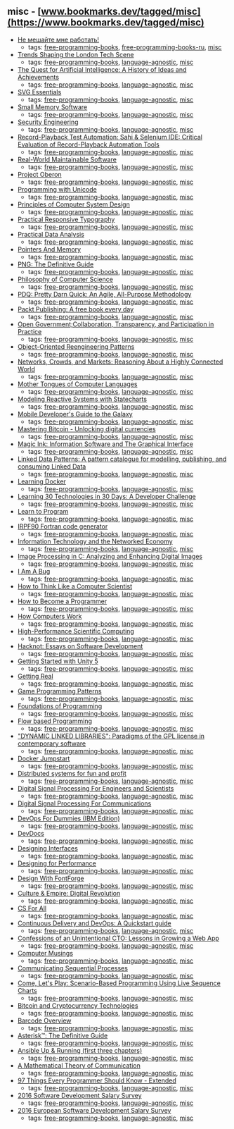 misc - [www.bookmarks.dev/tagged/misc](https://www.bookmarks.dev/tagged/misc)
---
* [Не мешайте мне работать!](http://motivateme.ru/book/)
    * tags: [free-programming-books](../tagged/free-programming-books.md), [free-programming-books-ru](../tagged/free-programming-books-ru.md), [misc](../tagged/misc.md)
* [Trends Shaping the London Tech Scene](http://www.oreilly.com/programming/free/trends-shaping-the-london-tech-scene.csp)
    * tags: [free-programming-books](../tagged/free-programming-books.md), [language-agnostic](../tagged/language-agnostic.md), [misc](../tagged/misc.md)
* [The Quest for Artificial Intelligence: A History of Ideas and Achievements](http://ai.stanford.edu/~nilsson/QAI/qai.pdf)
    * tags: [free-programming-books](../tagged/free-programming-books.md), [language-agnostic](../tagged/language-agnostic.md), [misc](../tagged/misc.md)
* [SVG Essentials](http://commons.oreilly.com/wiki/index.php/SVG_Essentials)
    * tags: [free-programming-books](../tagged/free-programming-books.md), [language-agnostic](../tagged/language-agnostic.md), [misc](../tagged/misc.md)
* [Small Memory Software](http://www.smallmemory.com/book.html)
    * tags: [free-programming-books](../tagged/free-programming-books.md), [language-agnostic](../tagged/language-agnostic.md), [misc](../tagged/misc.md)
* [Security Engineering](http://www.cl.cam.ac.uk/~rja14/book.html)
    * tags: [free-programming-books](../tagged/free-programming-books.md), [language-agnostic](../tagged/language-agnostic.md), [misc](../tagged/misc.md)
* [Record-Playback Test Automation: Sahi & Selenium IDE: Critical Evaluation of Record-Playback Automation Tools](https://leanpub.com/manualToAutomatedWithSeleniumIDEAndSahi)
    * tags: [free-programming-books](../tagged/free-programming-books.md), [language-agnostic](../tagged/language-agnostic.md), [misc](../tagged/misc.md)
* [Real-World Maintainable Software](http://www.oreilly.com/programming/free/real-world-maintainable-software.csp)
    * tags: [free-programming-books](../tagged/free-programming-books.md), [language-agnostic](../tagged/language-agnostic.md), [misc](../tagged/misc.md)
* [Project Oberon](http://www.ethoberon.ethz.ch)
    * tags: [free-programming-books](../tagged/free-programming-books.md), [language-agnostic](../tagged/language-agnostic.md), [misc](../tagged/misc.md)
* [Programming with Unicode](http://unicodebook.readthedocs.org)
    * tags: [free-programming-books](../tagged/free-programming-books.md), [language-agnostic](../tagged/language-agnostic.md), [misc](../tagged/misc.md)
* [Principles of Computer System Design ](http://ocw.mit.edu/resources/res-6-004-principles-of-computer-system-design-an-introduction-spring-2009/online-textbook/part_ii_open_5_0.pdf)
    * tags: [free-programming-books](../tagged/free-programming-books.md), [language-agnostic](../tagged/language-agnostic.md), [misc](../tagged/misc.md)
* [Practical Responsive Typography](https://www.packtpub.com/packt/free-ebook/practical-responsive-typography)
    * tags: [free-programming-books](../tagged/free-programming-books.md), [language-agnostic](../tagged/language-agnostic.md), [misc](../tagged/misc.md)
* [Practical Data Analysis](https://www.packtpub.com/packt/free-ebook/practical-data-analysis)
    * tags: [free-programming-books](../tagged/free-programming-books.md), [language-agnostic](../tagged/language-agnostic.md), [misc](../tagged/misc.md)
* [Pointers And Memory](http://cslibrary.stanford.edu/102/PointersAndMemory.pdf)
    * tags: [free-programming-books](../tagged/free-programming-books.md), [language-agnostic](../tagged/language-agnostic.md), [misc](../tagged/misc.md)
* [PNG: The Definitive Guide](http://www.libpng.org/pub/png/book/)
    * tags: [free-programming-books](../tagged/free-programming-books.md), [language-agnostic](../tagged/language-agnostic.md), [misc](../tagged/misc.md)
* [Philosophy of Computer Science](http://www.cse.buffalo.edu/~rapaport/Papers/phics.pdf)
    * tags: [free-programming-books](../tagged/free-programming-books.md), [language-agnostic](../tagged/language-agnostic.md), [misc](../tagged/misc.md)
* [PDQ: Pretty Darn Quick: An Agile, All-Purpose Methodology](https://leanpub.com/PDQ)
    * tags: [free-programming-books](../tagged/free-programming-books.md), [language-agnostic](../tagged/language-agnostic.md), [misc](../tagged/misc.md)
* [Packt Publishing: A free book every day](https://www.packtpub.com/packt/offers/free-learning)
    * tags: [free-programming-books](../tagged/free-programming-books.md), [language-agnostic](../tagged/language-agnostic.md), [misc](../tagged/misc.md)
* [Open Government;Collaboration, Transparency, and Participation in Practice](https://github.com/oreillymedia/open_government)
    * tags: [free-programming-books](../tagged/free-programming-books.md), [language-agnostic](../tagged/language-agnostic.md), [misc](../tagged/misc.md)
* [Object-Oriented Reengineering Patterns](http://win.ua.ac.be/~sdemey/)
    * tags: [free-programming-books](../tagged/free-programming-books.md), [language-agnostic](../tagged/language-agnostic.md), [misc](../tagged/misc.md)
* [Networks, Crowds, and Markets: Reasoning About a Highly Connected World](http://www.cs.cornell.edu/home/kleinber/networks-book/)
    * tags: [free-programming-books](../tagged/free-programming-books.md), [language-agnostic](../tagged/language-agnostic.md), [misc](../tagged/misc.md)
* [Mother Tongues of Computer Languages](http://www.digibarn.com/collections/posters/tongues/)
    * tags: [free-programming-books](../tagged/free-programming-books.md), [language-agnostic](../tagged/language-agnostic.md), [misc](../tagged/misc.md)
* [Modeling Reactive Systems with Statecharts](http://www.wisdom.weizmann.ac.il/~harel/reactive_systems.html)
    * tags: [free-programming-books](../tagged/free-programming-books.md), [language-agnostic](../tagged/language-agnostic.md), [misc](../tagged/misc.md)
* [Mobile Developer's Guide to the Galaxy](https://leanpub.com/mobiledevelopersguide)
    * tags: [free-programming-books](../tagged/free-programming-books.md), [language-agnostic](../tagged/language-agnostic.md), [misc](../tagged/misc.md)
* [Mastering Bitcoin - Unlocking digital currencies](https://github.com/bitcoinbook/bitcoinbook)
    * tags: [free-programming-books](../tagged/free-programming-books.md), [language-agnostic](../tagged/language-agnostic.md), [misc](../tagged/misc.md)
* [Magic Ink: Information Software and The Graphical Interface](http://worrydream.com/#!/MagicInk)
    * tags: [free-programming-books](../tagged/free-programming-books.md), [language-agnostic](../tagged/language-agnostic.md), [misc](../tagged/misc.md)
* [Linked Data Patterns: A pattern catalogue for modelling, publishing, and consuming Linked Data](http://patterns.dataincubator.org/book/)
    * tags: [free-programming-books](../tagged/free-programming-books.md), [language-agnostic](../tagged/language-agnostic.md), [misc](../tagged/misc.md)
* [Learning Docker](https://www.packtpub.com/packt/free-ebook/learning-docker)
    * tags: [free-programming-books](../tagged/free-programming-books.md), [language-agnostic](../tagged/language-agnostic.md), [misc](../tagged/misc.md)
* [Learning 30 Technologies in 30 Days: A Developer Challenge](https://blog.openshift.com/learning-30-technologies-in-30-days-a-developer-challenge/)
    * tags: [free-programming-books](../tagged/free-programming-books.md), [language-agnostic](../tagged/language-agnostic.md), [misc](../tagged/misc.md)
* [Learn to Program](https://pine.fm/LearnToProgram/)
    * tags: [free-programming-books](../tagged/free-programming-books.md), [language-agnostic](../tagged/language-agnostic.md), [misc](../tagged/misc.md)
* [IRPF90 Fortran code generator](https://www.gitbook.com/book/scemama/irpf90/details)
    * tags: [free-programming-books](../tagged/free-programming-books.md), [language-agnostic](../tagged/language-agnostic.md), [misc](../tagged/misc.md)
* [Information Technology and the Networked Economy](http://florida.theorangegrove.org/og/file/49843a6a-9a9d-4bad-b4d4-d053f9cdf73e/1/InfoTechNetworkedEconomy.pdf)
    * tags: [free-programming-books](../tagged/free-programming-books.md), [language-agnostic](../tagged/language-agnostic.md), [misc](../tagged/misc.md)
* [Image Processing in C: Analyzing and Enhancing Digital Images](http://homepages.inf.ed.ac.uk/rbf/BOOKS/PHILLIPS/)
    * tags: [free-programming-books](../tagged/free-programming-books.md), [language-agnostic](../tagged/language-agnostic.md), [misc](../tagged/misc.md)
* [I Am A Bug](http://www.amibug.com/iamabug/p01.html)
    * tags: [free-programming-books](../tagged/free-programming-books.md), [language-agnostic](../tagged/language-agnostic.md), [misc](../tagged/misc.md)
* [How to Think Like a Computer Scientist](http://openbookproject.net/thinkcs/)
    * tags: [free-programming-books](../tagged/free-programming-books.md), [language-agnostic](../tagged/language-agnostic.md), [misc](../tagged/misc.md)
* [How to Become a Programmer](http://softwarebyrob.wpengine.netdna-cdn.com/assets/Software_by_Rob%20_How_to_Become_a%20_Programmer_1.0.pdf)
    * tags: [free-programming-books](../tagged/free-programming-books.md), [language-agnostic](../tagged/language-agnostic.md), [misc](../tagged/misc.md)
* [How Computers Work](http://www.fastchip.net/howcomputerswork/p1.html)
    * tags: [free-programming-books](../tagged/free-programming-books.md), [language-agnostic](../tagged/language-agnostic.md), [misc](../tagged/misc.md)
* [High-Performance Scientific Computing](http://bit.ly/hpc12)
    * tags: [free-programming-books](../tagged/free-programming-books.md), [language-agnostic](../tagged/language-agnostic.md), [misc](../tagged/misc.md)
* [Hacknot: Essays on Software Development](http://www.lulu.com/shop/ed-johnson/hacknot-essays-on-software-development/ebook/product-17544641.html)
    * tags: [free-programming-books](../tagged/free-programming-books.md), [language-agnostic](../tagged/language-agnostic.md), [misc](../tagged/misc.md)
* [Getting Started with Unity 5](https://www.packtpub.com/packt/free-ebook/getting-started-with-unity)
    * tags: [free-programming-books](../tagged/free-programming-books.md), [language-agnostic](../tagged/language-agnostic.md), [misc](../tagged/misc.md)
* [Getting Real](http://gettingreal.37signals.com)
    * tags: [free-programming-books](../tagged/free-programming-books.md), [language-agnostic](../tagged/language-agnostic.md), [misc](../tagged/misc.md)
* [Game Programming Patterns](http://gameprogrammingpatterns.com)
    * tags: [free-programming-books](../tagged/free-programming-books.md), [language-agnostic](../tagged/language-agnostic.md), [misc](../tagged/misc.md)
* [Foundations of Programming](http://openmymind.net/FoundationsOfProgramming.pdf)
    * tags: [free-programming-books](../tagged/free-programming-books.md), [language-agnostic](../tagged/language-agnostic.md), [misc](../tagged/misc.md)
* [Flow based Programming](http://jpaulmorrison.com/fbp/)
    * tags: [free-programming-books](../tagged/free-programming-books.md), [language-agnostic](../tagged/language-agnostic.md), [misc](../tagged/misc.md)
* ["DYNAMIC LINKED LIBRARIES": Paradigms of the GPL license in contemporary software](http://www.lulu.com/shop/http://www.lulu.com/shop/luis-enr%C3%ADquez-a/dynamic-linked-libraries-paradigms-of-the-gpl-license-in-contemporary-software/ebook/product-21419788.html)
    * tags: [free-programming-books](../tagged/free-programming-books.md), [language-agnostic](../tagged/language-agnostic.md), [misc](../tagged/misc.md)
* [Docker Jumpstart](http://odewahn.github.io/docker-jumpstart/)
    * tags: [free-programming-books](../tagged/free-programming-books.md), [language-agnostic](../tagged/language-agnostic.md), [misc](../tagged/misc.md)
* [Distributed systems for fun and profit](http://book.mixu.net/distsys/single-page.html)
    * tags: [free-programming-books](../tagged/free-programming-books.md), [language-agnostic](../tagged/language-agnostic.md), [misc](../tagged/misc.md)
* [Digital Signal Processing For Engineers and Scientists](http://www.dspguide.com)
    * tags: [free-programming-books](../tagged/free-programming-books.md), [language-agnostic](../tagged/language-agnostic.md), [misc](../tagged/misc.md)
* [Digital Signal Processing For Communications](http://www.sp4comm.org)
    * tags: [free-programming-books](../tagged/free-programming-books.md), [language-agnostic](../tagged/language-agnostic.md), [misc](../tagged/misc.md)
* [DevOps For Dummies (IBM Edition)](http://www.ibm.com/ibm/devops/us/en/resources/dummiesbooks/)
    * tags: [free-programming-books](../tagged/free-programming-books.md), [language-agnostic](../tagged/language-agnostic.md), [misc](../tagged/misc.md)
* [DevDocs](http://devdocs.io)
    * tags: [free-programming-books](../tagged/free-programming-books.md), [language-agnostic](../tagged/language-agnostic.md), [misc](../tagged/misc.md)
* [Designing Interfaces](http://designinginterfaces.com)
    * tags: [free-programming-books](../tagged/free-programming-books.md), [language-agnostic](../tagged/language-agnostic.md), [misc](../tagged/misc.md)
* [Designing for Performance](http://designingforperformance.com)
    * tags: [free-programming-books](../tagged/free-programming-books.md), [language-agnostic](../tagged/language-agnostic.md), [misc](../tagged/misc.md)
* [Design With FontForge](http://designwithfontforge.com/en-US/index.html)
    * tags: [free-programming-books](../tagged/free-programming-books.md), [language-agnostic](../tagged/language-agnostic.md), [misc](../tagged/misc.md)
* [Culture \& Empire: Digital Revolution](http://hintjens.com/books)
    * tags: [free-programming-books](../tagged/free-programming-books.md), [language-agnostic](../tagged/language-agnostic.md), [misc](../tagged/misc.md)
* [CS For All](https://www.cs.hmc.edu/csforall/)
    * tags: [free-programming-books](../tagged/free-programming-books.md), [language-agnostic](../tagged/language-agnostic.md), [misc](../tagged/misc.md)
* [Continuous Delivery and DevOps: A Quickstart guide](https://www.packtpub.com/packt/free-ebook/devops-quickstart)
    * tags: [free-programming-books](../tagged/free-programming-books.md), [language-agnostic](../tagged/language-agnostic.md), [misc](../tagged/misc.md)
* [Confessions of an Unintentional CTO: Lessons in Growing a Web App](https://www.jackkinsella.ie/books/confessions_of_an_unintentional_cto)
    * tags: [free-programming-books](../tagged/free-programming-books.md), [language-agnostic](../tagged/language-agnostic.md), [misc](../tagged/misc.md)
* [Computer Musings](http://scpd.stanford.edu/knuth/index.jsp)
    * tags: [free-programming-books](../tagged/free-programming-books.md), [language-agnostic](../tagged/language-agnostic.md), [misc](../tagged/misc.md)
* [Communicating Sequential Processes](http://www.usingcsp.com/cspbook.pdf)
    * tags: [free-programming-books](../tagged/free-programming-books.md), [language-agnostic](../tagged/language-agnostic.md), [misc](../tagged/misc.md)
* [Come, Let's Play: Scenario-Based Programming Using Live Sequence Charts](http://www.wisdom.weizmann.ac.il/~playbook/)
    * tags: [free-programming-books](../tagged/free-programming-books.md), [language-agnostic](../tagged/language-agnostic.md), [misc](../tagged/misc.md)
* [Bitcoin and Cryptocurrency Technologies](https://d28rh4a8wq0iu5.cloudfront.net/bitcointech/readings/princeton_bitcoin_book.pdf)
    * tags: [free-programming-books](../tagged/free-programming-books.md), [language-agnostic](../tagged/language-agnostic.md), [misc](../tagged/misc.md)
* [Barcode Overview](http://www.tec-it.com/download/PDF/Barcode_Reference_EN.pdf)
    * tags: [free-programming-books](../tagged/free-programming-books.md), [language-agnostic](../tagged/language-agnostic.md), [misc](../tagged/misc.md)
* [Asterisk™: The Definitive Guide](http://solmu.org/pub/help/Asterisk/3nd_Edition_for_Asterisk_1.8)
    * tags: [free-programming-books](../tagged/free-programming-books.md), [language-agnostic](../tagged/language-agnostic.md), [misc](../tagged/misc.md)
* [Ansible Up & Running (first three chapters)](https://www.ansible.com/blog/free-ansible-book)
    * tags: [free-programming-books](../tagged/free-programming-books.md), [language-agnostic](../tagged/language-agnostic.md), [misc](../tagged/misc.md)
* [A Mathematical Theory of Communication](https://archive.org/details/bstj27-4-623)
    * tags: [free-programming-books](../tagged/free-programming-books.md), [language-agnostic](../tagged/language-agnostic.md), [misc](../tagged/misc.md)
* [97 Things Every Programmer Should Know - Extended](https://leanpub.com/97-Things-Every-Programmer-Should-Know-Extended)
    * tags: [free-programming-books](../tagged/free-programming-books.md), [language-agnostic](../tagged/language-agnostic.md), [misc](../tagged/misc.md)
* [2016 Software Development Salary Survey](http://www.oreilly.com/programming/free/2016-software-development-salary-survey-report.csp)
    * tags: [free-programming-books](../tagged/free-programming-books.md), [language-agnostic](../tagged/language-agnostic.md), [misc](../tagged/misc.md)
* [2016 European Software Development Salary Survey](http://www.oreilly.com/programming/free/2016-european-software-development-salary-survey.csp)
    * tags: [free-programming-books](../tagged/free-programming-books.md), [language-agnostic](../tagged/language-agnostic.md), [misc](../tagged/misc.md)
